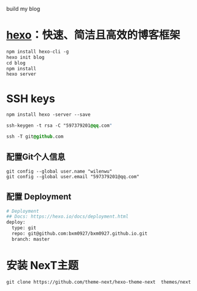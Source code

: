build my blog


# [hexo](https://hexo.io/zh-cn/)：快速、简洁且高效的博客框架

```css
npm install hexo-cli -g
hexo init blog
cd blog
npm install
hexo server
```



# SSH keys

```css
npm install hexo -server --save
```

```css
ssh-keygen -t rsa -C "597379201@qq.com"
```

```css
ssh -T git@github.com
```

## 配置Git个人信息

```git
git config --global user.name "wilenwu"
git config --global user.email "597379201@qq.com"
```

## 配置 Deployment

```bash
# Deployment
## Docs: https://hexo.io/docs/deployment.html
deploy:
  type: git
  repo: git@github.com:bxm0927/bxm0927.github.io.git
  branch: master
```


# 安装 NexT主题

```
git clone https://github.com/theme-next/hexo-theme-next  themes/next
```